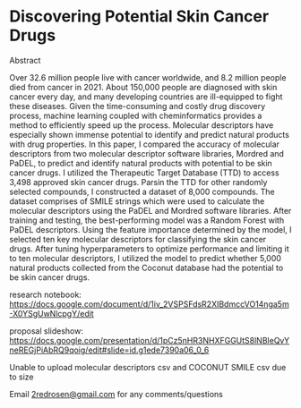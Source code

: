 # Discovering Potential Skin Cancer Drugs

Abstract

Over 32.6 million people live with cancer worldwide, and 8.2 million people died from cancer in 2021. About 150,000 people are diagnosed with skin cancer every day, and many developing countries are ill-equipped to fight these diseases. Given the time-consuming and costly drug discovery process, machine learning coupled with cheminformatics provides a method to efficiently speed up the process. Molecular descriptors have especially shown immense potential to identify and predict natural products with drug properties. In this paper, I compared the accuracy of molecular descriptors from two molecular descriptor software libraries, Mordred and PaDEL, to predict and identify natural products with potential to be skin cancer drugs. I utilized the Therapeutic Target Database (TTD) to access 3,498 approved skin cancer drugs. Parsin the TTD for other randomly selected compounds, I constructed a dataset of 8,000 compounds. The dataset comprises of SMILE strings which were used to calculate the molecular descriptors using the PaDEL and Mordred software libraries. After training and testing, the best-performing model was a Random Forest with PaDEL descriptors. Using the feature importance determined by the model, I selected ten key molecular descriptors for classifying the skin cancer drugs. After tuning hyperparameters to optimize performance and limiting it to ten molecular descriptors, I utilized the model to predict whether 5,000 natural products collected from the Coconut database had the potential to be skin cancer drugs.

research notebook: https://docs.google.com/document/d/1iv_2VSPSFdsR2XIBdmccVO14nga5m-X0YSgUwNlcpgY/edit

proposal slideshow: https://docs.google.com/presentation/d/1pCz5nHR3NHXFGGUtS8lNBleQvYneREGjPiAbRQ9qoig/edit#slide=id.g1ede7390a06_0_6

Unable to upload molecular descriptors csv and COCONUT SMILE csv due to size

Email 2redrosen@gmail.com for any comments/questions
